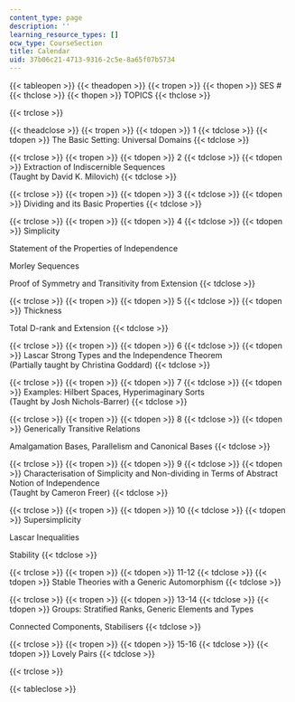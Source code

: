 ```yaml
---
content_type: page
description: ''
learning_resource_types: []
ocw_type: CourseSection
title: Calendar
uid: 37b06c21-4713-9316-2c5e-8a65f07b5734
---
```


{{< tableopen >}}
{{< theadopen >}}
{{< tropen >}}
{{< thopen >}}
SES #
{{< thclose >}}
{{< thopen >}}
TOPICS
{{< thclose >}}

{{< trclose >}}

{{< theadclose >}}
{{< tropen >}}
{{< tdopen >}}
1
{{< tdclose >}}
{{< tdopen >}}
The Basic Setting: Universal Domains
{{< tdclose >}}

{{< trclose >}}
{{< tropen >}}
{{< tdopen >}}
2
{{< tdclose >}}
{{< tdopen >}}
Extraction of Indiscernible Sequences  
(Taught by David K. Milovich)
{{< tdclose >}}

{{< trclose >}}
{{< tropen >}}
{{< tdopen >}}
3
{{< tdclose >}}
{{< tdopen >}}
Dividing and its Basic Properties
{{< tdclose >}}

{{< trclose >}}
{{< tropen >}}
{{< tdopen >}}
4
{{< tdclose >}}
{{< tdopen >}}
Simplicity  
  
Statement of the Properties of Independence  
  
Morley Sequences  
  
Proof of Symmetry and Transitivity from Extension
{{< tdclose >}}

{{< trclose >}}
{{< tropen >}}
{{< tdopen >}}
5
{{< tdclose >}}
{{< tdopen >}}
Thickness  
  
Total D-rank and Extension
{{< tdclose >}}

{{< trclose >}}
{{< tropen >}}
{{< tdopen >}}
6
{{< tdclose >}}
{{< tdopen >}}
Lascar Strong Types and the Independence Theorem  
(Partially taught by Christina Goddard)
{{< tdclose >}}

{{< trclose >}}
{{< tropen >}}
{{< tdopen >}}
7
{{< tdclose >}}
{{< tdopen >}}
Examples: Hilbert Spaces, Hyperimaginary Sorts  
(Taught by Josh Nichols-Barrer)
{{< tdclose >}}

{{< trclose >}}
{{< tropen >}}
{{< tdopen >}}
8
{{< tdclose >}}
{{< tdopen >}}
Generically Transitive Relations  
  
Amalgamation Bases, Parallelism and Canonical Bases
{{< tdclose >}}

{{< trclose >}}
{{< tropen >}}
{{< tdopen >}}
9
{{< tdclose >}}
{{< tdopen >}}
Characterisation of Simplicity and Non-dividing in Terms of Abstract Notion of Independence  
(Taught by Cameron Freer)
{{< tdclose >}}

{{< trclose >}}
{{< tropen >}}
{{< tdopen >}}
10
{{< tdclose >}}
{{< tdopen >}}
Supersimplicity  
  
Lascar Inequalities  
  
Stability
{{< tdclose >}}

{{< trclose >}}
{{< tropen >}}
{{< tdopen >}}
11-12
{{< tdclose >}}
{{< tdopen >}}
Stable Theories with a Generic Automorphism
{{< tdclose >}}

{{< trclose >}}
{{< tropen >}}
{{< tdopen >}}
13-14
{{< tdclose >}}
{{< tdopen >}}
Groups: Stratified Ranks, Generic Elements and Types  
  
Connected Components, Stabilisers
{{< tdclose >}}

{{< trclose >}}
{{< tropen >}}
{{< tdopen >}}
15-16
{{< tdclose >}}
{{< tdopen >}}
Lovely Pairs
{{< tdclose >}}

{{< trclose >}}

{{< tableclose >}}